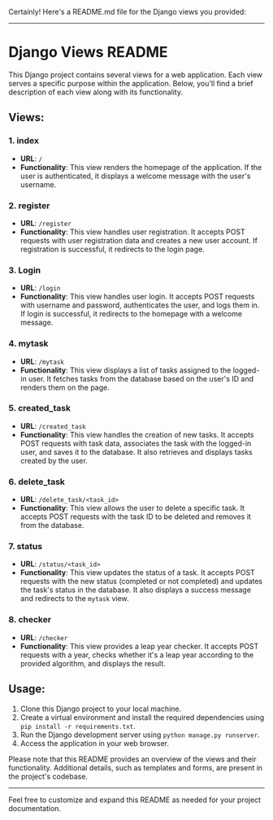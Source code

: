 Certainly! Here's a README.md file for the Django views you provided:

---

# Django Views README

This Django project contains several views for a web application. Each view serves a specific purpose within the application. Below, you'll find a brief description of each view along with its functionality.

## Views:

### 1. index

- **URL**: `/`
- **Functionality**: This view renders the homepage of the application. If the user is authenticated, it displays a welcome message with the user's username.

### 2. register

- **URL**: `/register`
- **Functionality**: This view handles user registration. It accepts POST requests with user registration data and creates a new user account. If registration is successful, it redirects to the login page.

### 3. Login

- **URL**: `/login`
- **Functionality**: This view handles user login. It accepts POST requests with username and password, authenticates the user, and logs them in. If login is successful, it redirects to the homepage with a welcome message.

### 4. mytask

- **URL**: `/mytask`
- **Functionality**: This view displays a list of tasks assigned to the logged-in user. It fetches tasks from the database based on the user's ID and renders them on the page.

### 5. created_task

- **URL**: `/created_task`
- **Functionality**: This view handles the creation of new tasks. It accepts POST requests with task data, associates the task with the logged-in user, and saves it to the database. It also retrieves and displays tasks created by the user.

### 6. delete_task

- **URL**: `/delete_task/<task_id>`
- **Functionality**: This view allows the user to delete a specific task. It accepts POST requests with the task ID to be deleted and removes it from the database.

### 7. status

- **URL**: `/status/<task_id>`
- **Functionality**: This view updates the status of a task. It accepts POST requests with the new status (completed or not completed) and updates the task's status in the database. It also displays a success message and redirects to the `mytask` view.

### 8. checker

- **URL**: `/checker`
- **Functionality**: This view provides a leap year checker. It accepts POST requests with a year, checks whether it's a leap year according to the provided algorithm, and displays the result.

## Usage:

1. Clone this Django project to your local machine.
2. Create a virtual environment and install the required dependencies using `pip install -r requirements.txt`.
3. Run the Django development server using `python manage.py runserver`.
4. Access the application in your web browser.

Please note that this README provides an overview of the views and their functionality. Additional details, such as templates and forms, are present in the project's codebase.

---

Feel free to customize and expand this README as needed for your project documentation.
